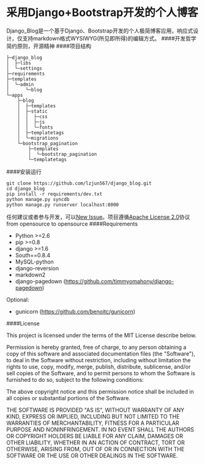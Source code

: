 采用Django+Bootstrap开发的个人博客
===============
Django_Blog是一个基于Django、Bootstrap开发的个人极简博客应用，响应式设计，仅支持markdown格式WYSIWYG(所见即所得)的编辑方式。
####开发哲学
简约原则，开源精神
####项目结构

    ├─django_blog
    │  ├─libs
    │  └─settings
    ├─requirements
    ├─templates
    │  └─admin
    │      └─blog
    └─apps
        ├─blog
        │  ├─templates
        │  ├─static
        │  │  ├─css
        │  │  ├─js
        │  │  └─fonts
        │  ├─templatetags
        │  └─migrations
        └─bootstrap_pagination
            ├─templates
            │  └─bootstrap_pagination
            └─templatetags

####安装运行

    git clone https://github.com/lzjun567/django_blog.git
    cd django_blog
    pip install -r requirements/dev.txt
    python manage.py syncdb
    python manage.py runserver localhost:8000


任何建议或者参与开发，可以[New Issue](https://github.com/lzjun567/django_blog/issues)。项目遵循[Apache License 2.0](http://www.apache.org/licenses/LICENSE-2.0)协议  
from opensource to opensource
####Requirements
* Python >=2.6
* pip >=0.8
* django >=1.6
* South==0.8.4
* MySQL-python
* django-reversion
* markdown2
* django-pagedown (https://github.com/timmyomahony/django-pagedown)

Optional:

* gunicorn (https://github.com/benoitc/gunicorn)

####License

This project is licensed under the terms of the MIT License describe below.

Permission is hereby granted, free of charge, to any person obtaining a copy of this software and associated documentation files (the "Software"), to deal in the Software without restriction, including without limitation the rights to use, copy, modify, merge, publish, distribute, sublicense, and/or sell copies of the Software, and to permit persons to whom the Software is furnished to do so, subject to the following conditions:

The above copyright notice and this permission notice shall be included in all copies or substantial portions of the Software.

THE SOFTWARE IS PROVIDED "AS IS", WITHOUT WARRANTY OF ANY KIND, EXPRESS OR IMPLIED, INCLUDING BUT NOT LIMITED TO THE WARRANTIES OF MERCHANTABILITY, FITNESS FOR A PARTICULAR PURPOSE AND NONINFRINGEMENT. IN NO EVENT SHALL THE AUTHORS OR COPYRIGHT HOLDERS BE LIABLE FOR ANY CLAIM, DAMAGES OR OTHER LIABILITY, WHETHER IN AN ACTION OF CONTRACT, TORT OR OTHERWISE, ARISING FROM, OUT OF OR IN CONNECTION WITH THE SOFTWARE OR THE USE OR OTHER DEALINGS IN THE SOFTWARE.


